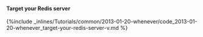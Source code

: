 <!-- post: -->


#### Target your Redis server



{%include _inlines/Tutorials/common/2013-01-20-whenever/code_2013-01-20-whenever_target-your-redis-server-v.md %}




